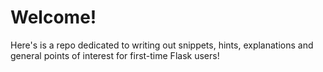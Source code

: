# Welcome!

Here's is a repo dedicated to writing out snippets, hints, explanations and general points of interest for first-time Flask users!

